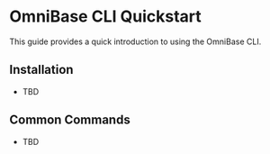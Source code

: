 <!-- === OmniNode:Metadata ===
author: OmniNode Team
copyright: OmniNode Team
created_at: '2025-05-28T12:40:26.394354'
description: Stamped by ONEX
entrypoint: python://cli_quickstart.md
hash: 5511173e77199d012437c2c050f041e9e7c0b46f35e5aa78704927f120e5e0b7
last_modified_at: '2025-05-29T11:50:14.940749+00:00'
lifecycle: active
meta_type: tool
metadata_version: 0.1.0
name: cli_quickstart.md
namespace: omnibase.cli_quickstart
owner: OmniNode Team
protocol_version: 0.1.0
runtime_language_hint: python>=3.11
schema_version: 0.1.0
state_contract: state_contract://default
tools: null
uuid: 4679177b-2432-46ad-b6da-a1f70095bedb
version: 1.0.0

<!-- === /OmniNode:Metadata === -->


# OmniBase CLI Quickstart

This guide provides a quick introduction to using the OmniBase CLI.

## Installation
- TBD

## Common Commands
- TBD
